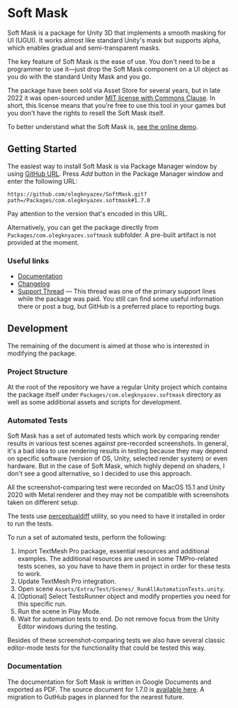 # Soft Mask

Soft Mask is a package for Unity 3D that implements a smooth masking for UI (UGUI). It works almost like standard
Unity's mask but supports alpha, which enables gradual and semi-transparent masks.

The key feature of Soft Mask is the ease of use. You don't need to be a programmer to use it—just drop the Soft Mask
component on a UI object as you do with the standard Unity Mask and you go.

The package have been sold via Asset Store for several years, but in late 2022 it was open-sourced
under [MIT license with Commons Clause](https://github.com/olegknyazev/SoftMask/blob/main/LICENSE.md). In short, this
license means that you're free to use this tool in your games but you don't have the rights to resell the Soft Mask
itself.

To better understand what the Soft Mask is, [see the online demo](https://olegknyazev.itch.io/softmask).

## Getting Started

The easiest way to install Soft Mask is via Package Manager window by
using [GitHub URL](https://docs.unity3d.com/Manual/upm-git.html). Press *Add* button in the Package Manager window and
enter the following URL:

```
https://github.com/olegknyazev/SoftMask.git?path=/Packages/com.olegknyazev.softmask#1.7.0
```

Pay attention to the version that's encoded in this URL.

Alternatively, you can get the package directly from `Packages/com.olegknyazev.softmask` subfolder. A pre-built artifact
is not provided at the moment.

### Useful links

- [Documentation](https://github.com/olegknyazev/SoftMask/blob/main/Packages/com.olegknyazev.softmask/Documentation%7E/Documentation.pdf)
- [Changelog](https://github.com/olegknyazev/SoftMask/blob/main/Packages/com.olegknyazev.softmask/CHANGELOG.md)
- [Support Thread](https://forum.unity.com/threads/soft-mask-a-replacement-of-unity-ui-mask-with-alpha-support.454707) —
  This thread was one of the primary support lines while the package was paid. You still can find some useful
  information there or post a bug, but GitHub is a preferred place to reporting bugs.

## Development

The remaining of the document is aimed at those who is interested in modifying the package.

### Project Structure

At the root of the repository we have a regular Unity project which contains the package itself under
`Packages/com.olegknyazev.softmask` directory as well as some additional assets and scripts for development.

### Automated Tests

Soft Mask has a set of automated tests which work by comparing render results in various test scenes against
pre-recorded screenshots. In general, it's a bad idea to use rendering results in testing because they may depend on
specific software (version of OS, Unity, selected render system) or even hardware. But in the case of Soft Mask, which
highly depend on shaders, I don't see a good alternative, so I decided to use this approach.

All the screenshot-comparing test were recorded on MacOS 15.1 and Unity 2020 with Metal renderer and they may not be
compatible with screenshots taken on different setup.

The tests use [perceptualdiff](https://github.com/myint/perceptualdiff) utility, so you need to have it installed in
order to run the tests.

To run a set of automated tests, perform the following:

1. Import TextMesh Pro package, essential resources and additional examples. The additional resources are used in some
   TMPro-related tests scenes, so you have to have them in project in order for these tests to work.
2. Update TextMesh Pro integration.
3. Open scene `Assets/Extra/Test/Scenes/_RunAllAutomationTests.unity`.
4. \[Optional\] Select TestsRunner object and modify properties you need for this specific run.
5. Run the scene in Play Mode.
6. Wait for automation tests to end. Do not remove focus from the Unity Editor windows during the testing.

Besides of these screenshot-comparing tests we also have several classic editor-mode tests for the functionality that
could be tested this way.

### Documentation

The documentation for Soft Mask is written in Google Documents and exported as PDF. The source document for 1.7.0
is [available here](https://docs.google.com/document/d/1YBWxbaGjm2t1u6AVN0iMI-zLmpA4954hhL5S3BxZGH4/edit?usp=sharing).
A migration to GutHub pages in planned for the nearest future.